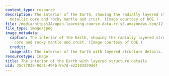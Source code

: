 ```yaml
---
content_type: resource
description: The interior of the Earth, showing the radially layered structure of
  metallic core and rocky mantle and crust. (Image courtesy of DOE.)
file: /media/https%3A/open-learning-course-data-rc.s3.amazonaws.com/12-002-physics-and-chemistry-of-the-terrestrial-planets-fall-2008/35c770380da1494b9a7de22103d59dd4_12-002f08.jpg
file_type: image/jpeg
image_metadata:
  caption: The interior of the Earth, showing the radially layered structure of metallic
    core and rocky mantle and crust. (Image courtesy of DOE.)
  credit: ''
  image-alt: The interior of the Earth with layered structure details.
resourcetype: Image
title: The interior of the Earth with layered structure details
uid: 35c77038-0da1-494b-9a7d-e22103d59dd4
---
```

